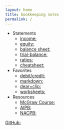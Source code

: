 ```yaml
---
layout: home
title: bookkeeping notes
permalink: /
---
```


- Statements    
    - [income:](2024-01-17-dincome-statement)   
    - [equity:]("/2024-01-17-cchanges-in-equity/")  
    - [balance sheet:]("https://mcc-us.github.io/2024-01-17-bbalance-sheet/")   
    - [trial-balance:]("https://mcc-us.github.io/2024-01-28-trial-balance/")  
    - [ratios:]("https://mcc-us.github.io/2024-01-17-afin-ratios/")  
    - [cheatsheet:]("https://mcc-us.github.io/2024-01-16-order-of-financial-statements")  
- Favorites
    - [debit/credit:]("https://mcc-us.github.io/2023-12-27-youtube-debit-credits-explained/")   
    - [markdown:]("https://mcc-us.github.io/2020-02-28-sample-markdown/")  
    - [dear=clip:]("https://mcc-us.github.io/2023-12-27-dear-clip/")  
    - [worksheets:]("https://mcc-us.github.io/2024-01-16-worksheet-template/")  
- Resources   
    - [McGraw Course:]("https://connect.mheducation.com/connect/hmStudentCourseList.do")  
    - [AIPB:]("https://aipb.org/")   
    - [NACPB:]("https://www.certifiedpublicbookkeeper.org/")   

[GitHub:]("https://github.com/mcc-us")   

